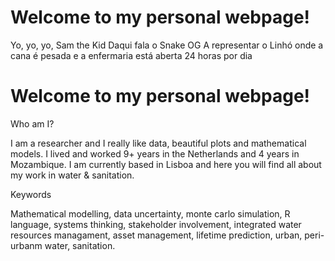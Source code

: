 # Welcome to my personal webpage!

Yo, yo, yo, Sam the Kid
Daqui fala o Snake OG
A representar o Linhó
onde a cana é pesada
e a enfermaria está aberta 24 horas por dia 

# Welcome to my personal webpage!

Who am I?

I am a researcher and I really like data, beautiful plots and mathematical models. I lived and worked 9+ years in the Netherlands and 4 years in Mozambique. I am currently based in Lisboa and here you will find all about my work in water & sanitation. 

Keywords

Mathematical modelling, data uncertainty, monte carlo simulation, R language, systems thinking, stakeholder involvement, integrated water resources managament, asset management, lifetime prediction, urban, peri-urbanm water, sanitation.